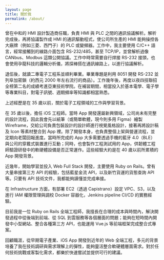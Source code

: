 ```yaml
---
layout: page
title: 關於我
permalink: /about/
---
```


曾在中和的 HMI 設計製造商任職，負責 HMI 與 PLC 之間的通訊協議解析。解析完成後，再將協議製作成 HMI 的通訊驅動程式，使公司所生產的 HMI 能夠操控各大廠牌（例如三菱、西門子）的 PLC 或變頻器。工作中，我主要使用 C/C++ 語言，經常接觸到的線路介面包含 RS-232/485，甚至 TCP/IP，並曾解析過像 CANbus、Modbus 這類公開協議。工作中時常需要自行焊接 RS-232 接頭，也會使用孕龍科技的邏輯分析儀，將探棒搭在通訊線路上，以進行協議解析。

退伍後，就讀二專電子工程系並順利畢業。畢業專題是利用 8051 開發 RS-232 並列阜加密鎖（約西元 2000 年左右流行的商品）。工作幾年後，再度以夜四技聯招全榜第二名的成績考進亞東技術學院。在補習期間，相當投入於基本電學、電子學等專業科目，對電子訊號、週期頻率等知識都相當熟悉。

上述經歷是在 35 歲以前，關於電子工程領域的工作與學習背景。

在 35 歲以後，擔任 iOS 工程師。當時 App 開發還屬新興領域，公司尚未有完整的設計流程，因此我會先以紙筆（或簡單軟體，現今則多用 Figma）繪製 Wireframe，交給公司負責包裝設計的設計師進行視覺風格設計，接著再將設計稿及 Icon 等素材整合到 App 裡。除了開發本身，也負責整個上架與營運流程，並定期向老闆回報進度。當時所完成的 App 大多需要透過手機的藍牙 4.0（BLE）與公司的穿戴式裝置進行互動；同時，也會製作工程測試用的 App，供韌體工程師驗證研發中的軟硬體設備是否正常運作。這些經驗大約是在 40 歲以前所累積的 App 開發背景。

近幾年，開始學習並投入 Web Full Stack 開發，主要使用 Ruby on Rails。曾有大量串接第三方 API 的經驗，包括藍星金流 API，以及新竹貨運的貨態查詢 API 等。只要有 API 技術文件，我都能夠讀懂並完成串接。

在 Infrastructure 方面，有部署 EC2（透過 Capistrano）設定 VPC、S3，以及進行 IAM 權限管理與調校 Docker 容器化，Jenkins pipeline CI/CD 的實務經驗。

目前我是一位 Ruby on Rails 全端工程師，我擅長在合理的成本與時間內，解決開發過程中從後端到前端、從 SQL 到雲服務等各個層面的問題；能夠在短時間內開發中小型網站、整合各種第三方 API，也能運用 Vue.js 等前端框架完成整合式專案。

回顧職涯，從早期電子產業、iOS App 開發到近年的 Web 全端工程，多元的背景培養了我在技術調研與需求理解上的彈性，能夠靈活整合軟硬體層面需求。對於任何技術挑戰或客製化需求，都樂於快速嘗試並提供可行的建議。
